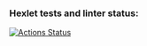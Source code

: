### Hexlet tests and linter status:
[![Actions Status](https://github.com/devbulygin/java-project-73/workflows/hexlet-check/badge.svg)](https://github.com/devbulygin/java-project-73/actions)